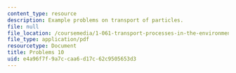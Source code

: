 ```yaml
---
content_type: resource
description: Example problems on transport of particles.
file: null
file_location: /coursemedia/1-061-transport-processes-in-the-environment-fall-2008/e4a96f7f9a7ccaa6d17c62c9505653d3_problems10.pdf
file_type: application/pdf
resourcetype: Document
title: Problems 10
uid: e4a96f7f-9a7c-caa6-d17c-62c9505653d3
---
```

